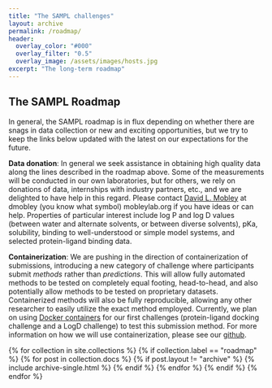 ```yaml
---
title: "The SAMPL challenges"
layout: archive
permalink: /roadmap/
header:
  overlay_color: "#000"
  overlay_filter: "0.5"
  overlay_image: /assets/images/hosts.jpg
excerpt: "The long-term roadmap"
---
```

## The SAMPL Roadmap

In general, the SAMPL roadmap is in flux depending on whether there are snags in data collection or new and exciting opportunities, but we try to keep the links below updated with the latest on our expectations for the future.

**Data donation**: In general we seek assistance in obtaining high quality data along the lines described in the roadmap above. Some of the measurements will be conducted in our own laboratories, but for others, we rely on donations of data, internships with industry partners, etc., and we are delighted to have help in this regard. Please contact [David L. Mobley](https://mobleylab.org/people/david-mobley/) at dmobley (you know what symbol) mobleylab.org if you have ideas or can help. Properties of particular interest include log P and log D values (between water and alternate solvents, or between diverse solvents), pKa, solubility, binding to well-understood or simple model systems, and selected protein-ligand binding data.

**Containerization**: We are pushing in the direction of containerization of submissions, introducing a new category of challenge where participants submit *methods* rather than *predictions*. This will allow fully automated methods to be tested on completely equal footing, head-to-head, and also potentially allow methods to be tested on proprietary datasets. Containerized methods will also be fully reproducible, allowing any other researcher to easily utilize the exact method employed. Currently, we plan on using [Docker containers](https://www.docker.com/resources/what-container) for our first challenges (protein-ligand docking challenge and a LogD challenge) to test this submission method. For more information on how we will use containerization, please see our [github](https://github.com/samplchallenges/SAMPL-containers/tree/main/tutorials).


{% for collection in site.collections %}
  {% if collection.label == "roadmap" %}
    {% for post in collection.docs %}
	  {% if post.layout != "archive" %}
        {% include archive-single.html %}
	  {% endif %}
    {% endfor %}
  {% endif %}
{% endfor %}
